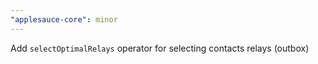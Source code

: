 ```yaml
---
"applesauce-core": minor
---
```


Add `selectOptimalRelays` operator for selecting contacts relays (outbox)
